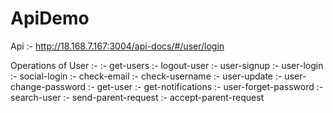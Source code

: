 # ApiDemo

Api :- http://18.168.7.167:3004/api-docs/#/user/login

Operations of User :-
    :- get-users
		:- logout-user
		:- user-signup
		:- user-login
		:- social-login
		:- check-email
		:- check-username
		:- user-update
		:- user-change-password
		:- get-user
		:- get-notifications
		:- user-forget-password
		:- search-user
		:- send-parent-request
		:- accept-parent-request
